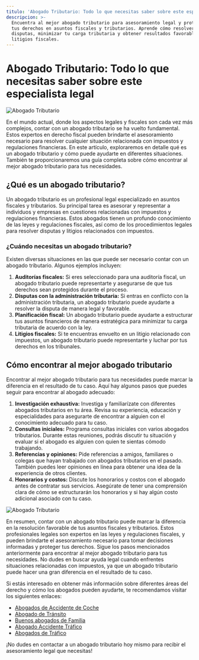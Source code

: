 ```yaml
---
titulo: 'Abogado Tributario: Todo lo que necesitas saber sobre este especialista legal'
descripcion: >-
  Encuentra al mejor abogado tributario para asesoramiento legal y protección de
  tus derechos en asuntos fiscales y tributarios. Aprende cómo resolver
  disputas, minimizar tu carga tributaria y obtener resultados favorables en
  litigios fiscales.
---
```


# Abogado Tributario: Todo lo que necesitas saber sobre este especialista legal

![Abogado Tributario](./img/abogado-tributario-1.webp)




En el mundo actual, donde los aspectos legales y fiscales son cada vez más complejos, contar con un abogado tributario se ha vuelto fundamental. Estos expertos en derecho fiscal pueden brindarte el asesoramiento necesario para resolver cualquier situación relacionada con impuestos y regulaciones financieras. En este artículo, exploraremos en detalle qué es un abogado tributario y cómo puede ayudarte en diferentes situaciones. También te proporcionaremos una guía completa sobre cómo encontrar al mejor abogado tributario para tus necesidades.

## ¿Qué es un abogado tributario?

Un abogado tributario es un profesional legal especializado en asuntos fiscales y tributarios. Su principal tarea es asesorar y representar a individuos y empresas en cuestiones relacionadas con impuestos y regulaciones financieras. Estos abogados tienen un profundo conocimiento de las leyes y regulaciones fiscales, así como de los procedimientos legales para resolver disputas y litigios relacionados con impuestos.

### ¿Cuándo necesitas un abogado tributario?

Existen diversas situaciones en las que puede ser necesario contar con un abogado tributario. Algunos ejemplos incluyen:

1. **Auditorías fiscales:** Si eres seleccionado para una auditoría fiscal, un abogado tributario puede representarte y asegurarse de que tus derechos sean protegidos durante el proceso.
2. **Disputas con la administración tributaria:** Si entras en conflicto con la administración tributaria, un abogado tributario puede ayudarte a resolver la disputa de manera legal y favorable.
3. **Planificación fiscal:** Un abogado tributario puede ayudarte a estructurar tus asuntos financieros de manera estratégica para minimizar tu carga tributaria de acuerdo con la ley.
4. **Litigios fiscales:** Si te encuentras envuelto en un litigio relacionado con impuestos, un abogado tributario puede representarte y luchar por tus derechos en los tribunales.

## Cómo encontrar al mejor abogado tributario

Encontrar al mejor abogado tributario para tus necesidades puede marcar la diferencia en el resultado de tu caso. Aquí hay algunos pasos que puedes seguir para encontrar al abogado adecuado:

1. **Investigación exhaustiva:** Investiga y familiarízate con diferentes abogados tributarios en tu área. Revisa su experiencia, educación y especialidades para asegurarte de encontrar a alguien con el conocimiento adecuado para tu caso.
2. **Consultas iniciales:** Programa consultas iniciales con varios abogados tributarios. Durante estas reuniones, podrás discutir tu situación y evaluar si el abogado es alguien con quien te sientas cómodo trabajando.
3. **Referencias y opiniones:** Pide referencias a amigos, familiares o colegas que hayan trabajado con abogados tributarios en el pasado. También puedes leer opiniones en línea para obtener una idea de la experiencia de otros clientes.
4. **Honorarios y costos:** Discute los honorarios y costos con el abogado antes de contratar sus servicios. Asegúrate de tener una comprensión clara de cómo se estructurarán los honorarios y si hay algún costo adicional asociado con tu caso.

![Abogado Tributario](./img/abogado-tributario-2.webp)




En resumen, contar con un abogado tributario puede marcar la diferencia en la resolución favorable de tus asuntos fiscales y tributarios. Estos profesionales legales son expertos en las leyes y regulaciones fiscales, y pueden brindarte el asesoramiento necesario para tomar decisiones informadas y proteger tus derechos. Sigue los pasos mencionados anteriormente para encontrar al mejor abogado tributario para tus necesidades. No dudes en buscar ayuda legal cuando enfrentes situaciones relacionadas con impuestos, ya que un abogado tributario puede hacer una gran diferencia en el resultado de tu caso.




Si estás interesado en obtener más información sobre diferentes áreas del derecho y cómo los abogados pueden ayudarte, te recomendamos visitar los siguientes enlaces:




- [Abogados de Accidente de Coche](abogados-accidente-coche)
- [Abogado de Tránsito](abogado-de-transito)
- [Buenos abogados de Familia](buenos-abogados-de-familia)
- [Abogado Accidente Tráfico](abogado-accidente-trafico)
- [Abogados de Tráfico](abogados-de-trafico)




¡No dudes en contactar a un abogado tributario hoy mismo para recibir el asesoramiento legal que necesitas!



